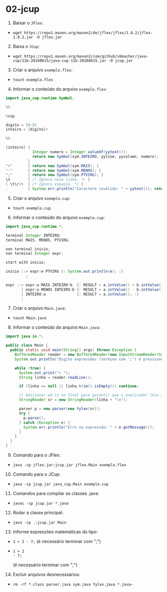# 02-jcup

1. Baixar o `JFlex`:
- `wget https://repo1.maven.org/maven2/de/jflex/jflex/1.8.2/jflex-1.8.2.jar -O jflex.jar`

2. Baixa o `JCup`:
- `wget https://repo1.maven.org/maven2/com/github/vbmacher/java-cup/11b-20160615/java-cup-11b-20160615.jar -O jcup.jar`

3. Criar o arquivo `exemplo.flex`:
- `touch exemplo.flex`

4. Informar o conteúdo do arquivo `exemplo.flex`:
```java
import java_cup.runtime.Symbol;

%%

%cup

digito = [0-9]
inteiro = {digito}+

%%

{inteiro} {
            Integer numero = Integer.valueOf(yytext());
            return new Symbol(sym.INTEIRO, yyline, yycolumn, numero);
          }
"+"       { return new Symbol(sym.MAIS); }
"-"       { return new Symbol(sym.MENOS); }
";"       { return new Symbol(sym.PTVIRG); }
\n        { /* Ignora nova linha. */ }
[ \t\r]+  { /* Ignora espaços. */ }
.         { System.err.println("Caractere inválido: " + yytext()); return null; }
```

5. Criar o arquivo `exemplo.cup`:
- `touch exemplo.cup`

6. Informar o conteúdo do arquivo `exemplo.cup`:
```java
import java_cup.runtime.*;

terminal Integer INTEIRO;
terminal MAIS, MENOS, PTVIRG;

non terminal inicio;
non terminal Integer expr;

start with inicio;

inicio ::= expr:e PTVIRG {: System.out.println(e); :}
         ;

expr ::= expr:a MAIS INTEIRO:b  {: RESULT = a.intValue() + b.intValue(); :}
       | expr:a MENOS INTEIRO:b {: RESULT = a.intValue() - b.intValue(); :}
       | INTEIRO:a              {: RESULT = a.intValue(); :}
       ;
```

7. Criar o arquivo `Main.java`:
- `touch Main.java`

8. Informar o conteúdo do arquivo `Main.java`:
```java
import java.io.*;

public class Main {
  public static void main(String[] args) throws Exception {
    BufferedReader reader = new BufferedReader(new InputStreamReader(System.in));
    System.out.println("Digite expressões (termine com ';') e pressione ENTER. Ctrl+C para sair.");

    while (true) {
      System.out.print("> ");
      String linha = reader.readLine();

      if (linha == null || linha.trim().isEmpty()) continue;

      // Adicionar um \n no final para garantir que o analisador leia a linha completa:
      StringReader sr = new StringReader(linha + "\n");

      parser p = new parser(new Yylex(sr));
      try {
        p.parse();
      } catch (Exception e) {
        System.err.println("Erro na expressão: " + e.getMessage());
      }
    }
  }
}
```
9. Comando para o JFlex:
- `java -cp jflex.jar:jcup.jar jflex.Main exemplo.flex`

10. Comando para o JCup:
- `java -cp jcup.jar java_cup.Main exemplo.cup`

11. Comandos para compilar as classes .java:
- `javac -cp jcup.jar *.java`

12. Rodar a classe principal:
- `java -cp .:jcup.jar Main` 

13. Informe expressões matemáticas do tipo: 
- `1 + 2 - 7;` (é necessário terminar com ";")

- ```
  1 + 2
  - 7;
  ```
  (é necessário terminar com ";")

14. Excluir arquivos desnecessários: 
- `rm -rf *.class parser.java sym.java Yylex.java *.java~`
